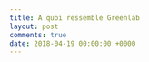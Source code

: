 ```yaml
---
title: A quoi ressemble Greenlab
layout: post
comments: true
date: 2018-04-19 00:00:00 +0000
---
```

